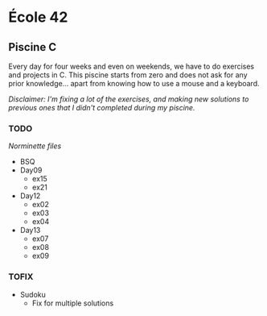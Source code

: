 # École 42

## Piscine C

Every day for four weeks and even on weekends, we have to do exercises and
projects in C. This piscine starts from zero and does not ask for any prior
knowledge... apart from knowing how to use a mouse and a keyboard.

*Disclaimer: I'm fixing a lot of the exercises, and making new solutions
to previous ones that I didn't completed during my piscine.*


### TODO

*Norminette files*

* BSQ
* Day09
	- ex15
	- ex21
* Day12
	- ex02
	- ex03
	- ex04
* Day13
	- ex07
	- ex08
	- ex09

### TOFIX

* Sudoku
	- Fix for multiple solutions
